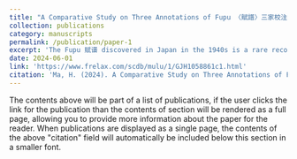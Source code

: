 ```yaml
---
title: "A Comparative Study on Three Annotations of Fupu 〈賦譜〉三家校注平議"
collection: publications
category: manuscripts
permalink: /publication/paper-1
excerpt: 'The Fupu 赋谱 discovered in Japan in the 1940s is a rare record of various norms for writing Fu 赋 by people at that time, which enables us to better understand the structural characteristics of the Tang Dynasty's Lufu 律赋. Currently, there are mainly three kinds of annotations of the Fupu that are commonly used, They are A Brief Introduction of Fu Pu by Stephen R. Bokenkamp, Annotations of Fupu by Bowei Zhang 张伯伟, and Annotations of the Manuscripts of Fupu in Tang Dynasty by Hanglun Zhan 詹杭伦. This article compares the three most commonly used Fupu annotations in the academic circle, reviews the three annotations, and discuss the influence of the differences of the three kinds of annotations on academic research.'
date: 2024-06-01
link: 'https://www.frelax.com/scdb/mulu/1/GJH1058861c1.html'
citation: 'Ma, H. (2024). A Comparative Study on Three Annotations of Fupu.〈賦譜〉三家校注平議. Newsletter for International China Studies, 28, 371-380.'
---
```


The contents above will be part of a list of publications, if the user clicks the link for the publication than the contents of section will be rendered as a full page, allowing you to provide more information about the paper for the reader. When publications are displayed as a single page, the contents of the above "citation" field will automatically be included below this section in a smaller font.

